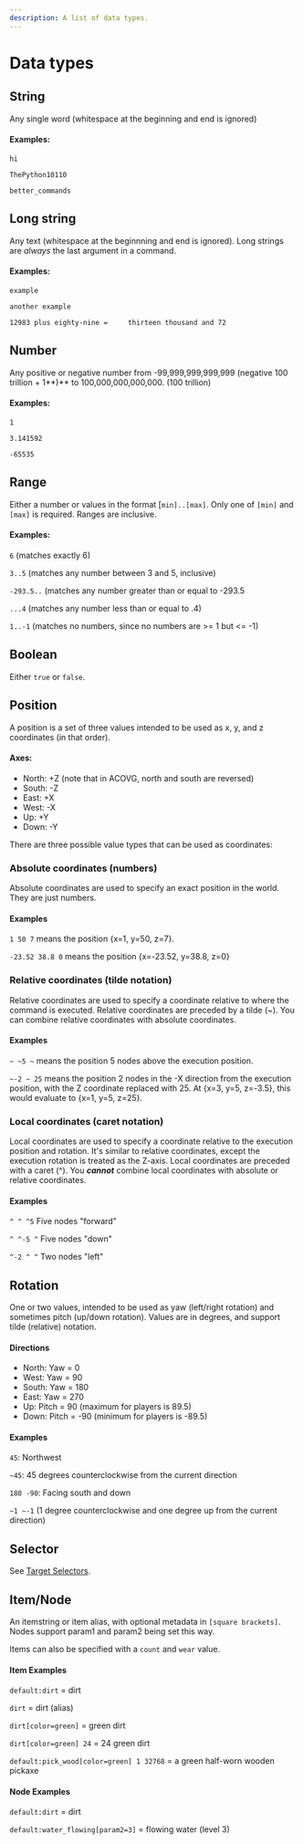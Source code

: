 ```yaml
---
description: A list of data types.
---
```


# Data types

## String

Any single word (whitespace at the beginning and end is ignored)

#### Examples:

`hi`

`ThePython10110`

`better_commands`

## Long string

Any text (whitespace at the beginnning and end is ignored). Long strings are _always_ the last argument in a command.

#### Examples:

`example`

`another example`

`12983 plus eighty-nine =     thirteen thousand and 72`

## Number

Any positive or negative number from -99,999,999,999,999 (negative 100 trillion + 1**)** to 100,000,000,000,000. (100 trillion)

#### Examples:

`1`

`3.141592`

`-65535`

## Range

Either a number or values in the format \[`min]..[max]`. Only one of `[min]` and `[max]` is required. Ranges are inclusive.

#### Examples:

`6` (matches exactly 6)

`3..5` (matches any number between 3 and 5, inclusive)

`-293.5..` (matches any number greater than or equal to -293.5

`...4` (matches any number less than or equal to .4)

`1..-1` (matches no numbers, since no numbers are >= 1 but <= -1)

## Boolean

Either `true` or `false`.

## Position

A position is a set of three values intended to be used as x, y, and z coordinates (in that order).

#### Axes:

* North: +Z (note that in ACOVG, north and south are reversed)
* South: -Z
* East: +X
* West: -X
* Up: +Y
* Down: -Y

There are three possible value types that can be used as coordinates:

### Absolute coordinates (numbers)

Absolute coordinates are used to specify an exact position in the world. They are just numbers.

#### Examples

`1 50 7` means the position {x=1, y=50, z=7}.

`-23.52 38.8 0` means the position {x=-23.52, y=38.8, z=0}

### Relative coordinates (tilde notation)

Relative coordinates are used to specify a coordinate relative to where the command is executed. Relative coordinates are preceded by a tilde (\~). You can combine relative coordinates with absolute coordinates.

#### Examples

`~ ~5 ~` means the position 5 nodes above the execution position.

`~-2 ~ 25` means the position 2 nodes in the -X direction from the execution position, with the Z coordinate replaced with 25. At {x=3, y=5, z=-3.5}, this would evaluate to {x=1, y=5, z=25}.

### Local coordinates (caret notation)

Local coordinates are used to specify a coordinate relative to the execution position and rotation. It's similar to relative coordinates, except the execution rotation is treated as the Z-axis. Local coordinates are preceded with a caret (^). You _**cannot**_ combine local coordinates with absolute or relative coordinates.

#### Examples

`^ ^ ^5` Five nodes "forward"

`^ ^-5 ^` Five nodes "down"

`^-2 ^ ^` Two nodes "left"

## Rotation

One or two values, intended to be used as yaw (left/right rotation) and sometimes pitch (up/down rotation). Values are in degrees, and support tilde (relative) notation.

#### Directions

* North: Yaw = 0
* West: Yaw = 90
* South: Yaw = 180
* East: Yaw = 270
* Up: Pitch = 90 (maximum for players is 89.5)
* Down: Pitch = -90 (minimum for players is -89.5)

#### Examples

`45`: Northwest

`~45`: 45 degrees counterclockwise from the current direction

`180 -90`: Facing south and down

`~1 ~-1` (1 degree counterclockwise and one degree up from the current direction)

## Selector

See [Target Selectors](target-selectors.md).

## Item/Node

An itemstring or item alias, with optional metadata in `[square brackets]`. Nodes support param1 and param2 being set this way.

Items can also be specified with a `count` and `wear` value.

#### Item Examples

`default:dirt` = dirt

`dirt` = dirt (alias)

`dirt[color=green]` = green dirt

`dirt[color=green] 24` = 24 green dirt

`default:pick_wood[color=green] 1 32768` = a green half-worn wooden pickaxe

#### Node Examples

`default:dirt` = dirt

`default:water_flowing[param2=3]` = flowing water (level 3)

